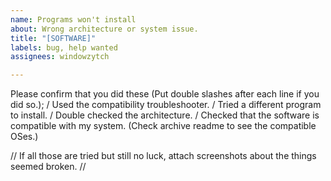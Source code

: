 ```yaml
---
name: Programs won't install
about: Wrong architecture or system issue.
title: "[SOFTWARE]"
labels: bug, help wanted
assignees: windowzytch

---
```


Please confirm that you did these (Put double slashes after each line if you did so.);
/ Used the compatibility troubleshooter.
/ Tried a different program to install.
/ Double checked the architecture.
/ Checked that the software is compatible with my system. (Check archive readme to see the compatible OSes.)

// If all those are tried but still no luck, attach screenshots about the things seemed broken. //
